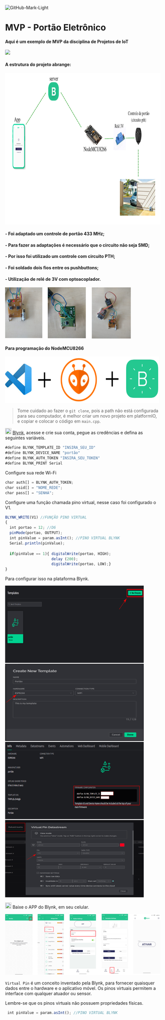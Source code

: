 ![GitHub-Mark-Light](https://user-images.githubusercontent.com/3369400/139447912-e0f43f33-6d9f-45f8-be46-2df5bbc91289.png#gh-dark-mode-only)
# MVP - Portão Eletrônico


#### Aqui é um exemplo de MVP da disciplina de Projetos de IoT




![](imagens/MVP.gif)


#### A estrutura do projeto abrange:

<img src="imagens/8.png" width="900" height="490">



####  - Foi adaptado um controle de portão 433 MHz; 
####  - Para fazer as adaptações é necessário que o circuito não seja SMD;
####  - Por isso foi utilizado um controle com circuito PTH;
####  - Foi soldado dois fios entre os pushbuttons;
####  - Utilização de relé de 3V com optoacoplador.


![](imagens/C.png)


#### Para programação do NodeMCU8266 


<img src="imagens/7.png" width="500" height="150">


> Tome cuidado ao fazer o `git clone`, pois a path não está configurada para seu computador, é melhor criar um novo projeto em platformIO, e copiar e colocar o código em `main.cpp`.


<img src="https://cdn1.iconfinder.com/data/icons/mix-color-4/502/Untitled-21-512.png" width="20" height="20"> [Blynk](https://blynk.io/), acesse e crie sua conta, pegue as credências e defina as seguintes variáveis.


```js
#define BLYNK_TEMPLATE_ID "INSIRA_SEU_ID"
#define BLYNK_DEVICE_NAME "portão"
#define BLYNK_AUTH_TOKEN "INSIRA_SEU_TOKEN"
#define BLYNK_PRINT Serial
```
Configure sua rede Wi-Fi

```js
char auth[] = BLYNK_AUTH_TOKEN;
char ssid[] = "NOME_REDE";
char pass[] = "SENHA";
```
Configure uma função chamada pino virtual, nesse caso foi configurado o V1.

```js
BLYNK_WRITE(V1) //FUNÇÃO PINO VIRTUAL
{
  int portao = 12; //D6
  pinMode(portao, OUTPUT);
  int pinValue = param.asInt(); //PINO VIRTUAL BLYNK
  Serial.println(pinValue);
   
  if(pinValue == 1){ digitalWrite(portao, HIGH);
                     delay (200); 
                     digitalWrite(portao, LOW);}
}
```
Para configurar isso na plataforma Blynk.

<img src="imagens/1.png" width="450" height="250">

<img src="imagens/2.png" width="450" height="250">

<img src="imagens/3.png" width="450" height="250">

<img src="imagens/4.png" width="450" height="250">


<img src="https://cdn1.iconfinder.com/data/icons/mix-color-4/502/Untitled-21-512.png" width="20" height="20">  Baixe o APP do Blynk, em seu celular.

![](imagens/app.png)

`Virtual Pin` é um conceito inventado pela Blynk, para fornecer quaisquer dados entre o hardware e o aplicativo móvel. 
Os pinos virtuais permitem a interface com qualquer atuador ou sensor.

Lembre-se que os pinos virtuais não possuem propriedades físicas.

```js
 int pinValue = param.asInt(); //PINO VIRTUAL BLYNK
```


